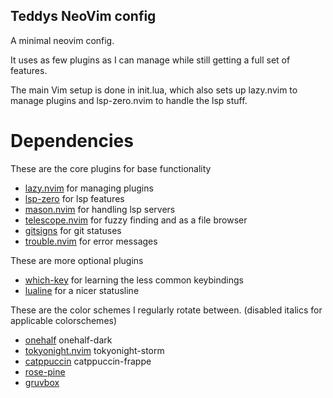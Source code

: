 ## Teddys NeoVim config

A minimal neovim config.

It uses as few plugins as I can manage while still getting a full set of features.

The main Vim setup is done in init.lua, which also sets up lazy.nvim to manage plugins and lsp-zero.nvim to handle the lsp stuff.

# Dependencies
These are the core plugins for base functionality
* [lazy.nvim](https://github.com/folke/lazy.nvim) for managing plugins
* [lsp-zero](https://github.com/VonHeikemen/lsp-zero.nvim) for lsp features
* [mason.nvim](https://github.com/williamboman/mason.nvim) for handling lsp servers
* [telescope.nvim](https://github.com/nvim-telescope/telescope.nvim) for fuzzy finding and as a file browser
* [gitsigns](https://github.com/lewis6991/gitsigns.nvim) for git statuses  
* [trouble.nvim](https://github.com/folke/trouble.nvim) for error messages

These are more optional plugins
* [which-key](https://github.com/folke/which-key.nvim) for learning the less common keybindings
* [lualine](https://github.com/nvim-lualine/lualine.nvim) for a nicer statusline

These are the color schemes I regularly rotate between. (disabled italics for applicable colorschemes)
* [onehalf](https://github.com/BBaoVanC/onehalf) onehalf-dark
* [tokyonight.nvim](https://github.com/folke/tokyonight.nvim) tokyonight-storm
* [catppuccin](https://github.com/catppuccin/nvim) catppuccin-frappe
* [rose-pine](https://github.com/rose-pine/neovim)
* [gruvbox](https://github.com/ellisonleao/gruvbox.nvim)
